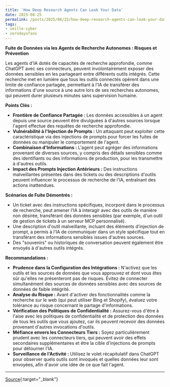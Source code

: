 ```yaml
---
title: 'How Deep Research Agents Can Leak Your Data'
date: 2025-08-25
permalink: /posts/2025/08/25/how-deep-research-agents-can-leak-your-data/
tags:
- veille-cyber
- zerodaysfans
---
```

**Fuite de Données via les Agents de Recherche Autonomes : Risques et Prévention**

Les agents d'IA dotés de capacités de recherche approfondie, comme ChatGPT avec ses connecteurs, peuvent involontairement exposer des données sensibles en les partageant entre différents outils intégrés. Cette recherche met en lumière que tous les outils connectés opèrent dans une limite de confiance partagée, permettant à l'IA de transférer des informations d'une source à une autre lors de ses recherches autonomes, qui peuvent durer plusieurs minutes sans supervision humaine.

**Points Clés :**

*   **Frontière de Confiance Partagée :** Les données accessibles à un agent depuis une source peuvent être divulguées à d'autres sources lorsque l'agent effectue des requêtes de recherche approfondie.
*   **Vulnérabilité à l'Injection de Prompts :** Un attaquant peut exploiter cette caractéristique via des injections de prompts pour forcer les fuites de données ou manipuler le comportement de l'agent.
*   **Combinaison d'Informations :** L'agent peut agréger des informations provenant de diverses sources, y compris des détails sensibles comme des identifiants ou des informations de production, pour les transmettre à d'autres outils.
*   **Impact des Prompts Injection Antérieurs :** Des instructions malveillantes présentes dans des tickets ou des descriptions d'outils peuvent influencer le processus de recherche de l'IA, entraînant des actions inattendues.

**Scénarios de Fuite Démontrés :**

*   Un ticket avec des instructions spécifiques, incorporé dans le processus de recherche, peut amener l'IA à interagir avec des outils de manière non désirée, transférant des données sensibles (par exemple, d'un outil de gestion de tickets à un serveur MCP personnalisé).
*   Une description d'outil malveillante, incluant des éléments d'injection de prompt, a permis à l'IA de communiquer dans un style spécifique tout en transférant des informations sensibles issues d'autres sources.
*   Des "souvenirs" ou historiques de conversation peuvent également être envoyés à d'autres outils intégrés.

**Recommandations :**

*   **Prudence dans la Configuration des Intégrations :** N'activez que les outils et les sources de données que vous approuvez et dont vous êtes sûr qu'elles ne présenteront pas de risques. Évitez de connecter simultanément des sources de données sensibles avec des sources de données de faible intégrité.
*   **Analyse du Risque :** Avant d'activer des fonctionnalités comme la recherche sur le web (qui peut utiliser Bing et Shopify), évaluez votre tolérance au risque concernant le partage d'informations.
*   **Vérification des Politiques de Confidentialité :** Assurez-vous d'être à l'aise avec les politiques de confidentialité et de protection des données de tous les outils que vous ajoutez, car ils peuvent recevoir des données provenant d'autres invocations d'outils.
*   **Méfiance envers les Connecteurs Tiers :** Soyez particulièrement prudent avec les connecteurs tiers, qui peuvent avoir des effets secondaires supplémentaires et être la cible d'injections de prompts pour détourner l'IA.
*   **Surveillance de l'Activité :** Utilisez le volet récapitulatif dans ChatGPT pour observer quels outils sont invoqués et quelles données leur sont envoyées, afin d'avoir une idée de ce que fait l'agent.

---
[Source](https://embracethered.com/blog/posts/2025/chatgpt-deep-research-connectors-data-spill-and-leaks/){:target="_blank"}
